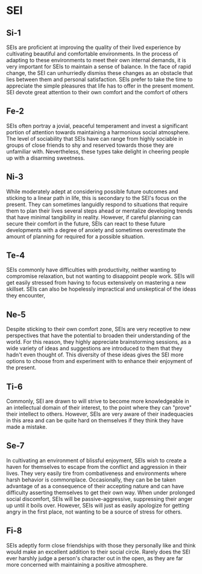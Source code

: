 # SEI

## Si-1

SEIs are proficient at improving the quality of their lived experience by cultivating beautiful and comfortable environments. In the process of adapting to these environments to meet their own internal demands, it is very important for SEIs to maintain a sense of balance. In the face of rapid change, the SEI can unhurriedly dismiss these changes as an obstacle that lies between them and personal satisfaction. SEIs prefer to take the time to appreciate the simple pleasures that life has to offer in the present moment. SEI devote great attention to their own comfort and the comfort of others

## Fe-2

SEIs often portray a jovial, peaceful temperament and invest a significant portion of attention towards maintaining a harmonious social atmosphere. The level of sociability that SEIs have can range from highly sociable in groups of close friends to shy and reserved towards those they are unfamiliar with. Nevertheless, these types take delight in cheering people up with a disarming sweetness.

## Ni-3

While moderately adept at considering possible future outcomes and sticking to a linear path in life, this is secondary to the SEI's focus on the present. They can sometimes languidly respond to situations that require them to plan their lives several steps ahead or mentalize developing trends that have minimal tangibility in reality. However, if careful planning can secure their comfort in the future, SEIs can react to these future developments with a degree of anxiety and sometimes overestimate the amount of planning for required for a possible situation.

## Te-4

SEIs commonly have difficulties with productivity, neither wanting to compromise relaxation, but not wanting to disappoint people work. SEIs will get easily stressed from having to focus extensively on mastering a new skillset. SEIs can also be hopelessly impractical and unskeptical of the ideas they encounter,

## Ne-5

Despite sticking to their own comfort zone, SEIs are very receptive to new perspectives that have the potential to broaden their understanding of the world. For this reason, they highly appreciate brainstorming sessions, as a wide variety of ideas and suggestions are introduced to them that they hadn't even thought of. This diversity of these ideas gives the SEI more options to choose from and experiment with to enhance their enjoyment of the present.

## Ti-6

Commonly, SEI are drawn to will strive to become more knowledgeable in an intellectual domain of their interest, to the point where they can "prove" their intellect to others. However, SEIs are very aware of their inadequacies in this area and can be quite hard on themselves if they think they have made a mistake.

## Se-7

In cultivating an environment of blissful enjoyment, SEIs wish to create a haven for themselves to escape from the conflict and aggression in their lives. They very easily tire from combativeness and environments where harsh behavior is commonplace. Occasionally, they can be be taken advantage of as a consequence of their accepting nature and can have difficulty asserting themselves to get their own way. When under prolonged social discomfort, SEIs will be passive-aggressive, suppressing their anger up until it boils over. However, SEIs will just as easily apologize for getting angry in the first place, not wanting to be a source of stress for others.

## Fi-8

SEIs adeptly form close friendships with those they personally like and think would make an excellent addition to their social circle. Rarely does the SEI ever harshly judge a person's character out in the open, as they are far more concerned with maintaining a positive atmosphere.

